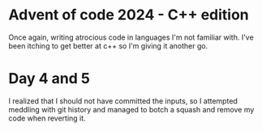 # Advent of code 2024 - C++ edition

Once again, writing atrocious code in languages I'm not familiar with. I've been itching to get better at c++ so I'm giving it another go.

# Day 4 and 5
I realized that I should not have committed the inputs, so I attempted meddling with git history and managed to botch a squash and remove my code when reverting it.